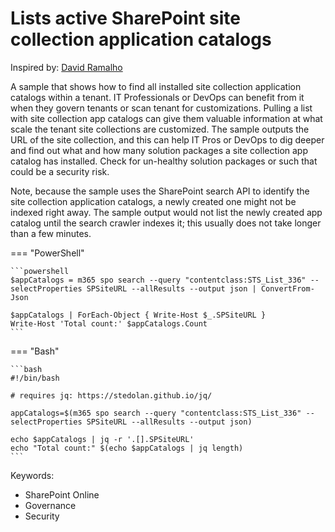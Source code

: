 # Lists active SharePoint site collection application catalogs

Inspired by: [David Ramalho](http://sharepoint-tricks.com/check-all-sharepoint-sites-collection-with-app-catalog-active/)

A sample that shows how to find all installed site collection application catalogs within a tenant. IT Professionals or DevOps can benefit from it when they govern tenants or scan tenant for customizations. Pulling a list with site collection app catalogs can give them valuable information at what scale the tenant site collections are customized. The sample outputs the URL of the site collection, and this can help IT Pros or DevOps to dig deeper and find out what and how many solution packages a site collection app catalog has installed. Check for un-healthy solution packages or such that could be a security risk.

Note, because the sample uses the SharePoint search API to identify the site collection application catalogs, a newly created one might not be indexed right away. The sample output would not list the newly created app catalog until the search crawler indexes it; this usually does not take longer than a few minutes.

=== "PowerShell"

    ```powershell
    $appCatalogs = m365 spo search --query "contentclass:STS_List_336" --selectProperties SPSiteURL --allResults --output json | ConvertFrom-Json

    $appCatalogs | ForEach-Object { Write-Host $_.SPSiteURL }
    Write-Host 'Total count:' $appCatalogs.Count
    ```

=== "Bash"

    ```bash
    #!/bin/bash

    # requires jq: https://stedolan.github.io/jq/

    appCatalogs=$(m365 spo search --query "contentclass:STS_List_336" --selectProperties SPSiteURL --allResults --output json)

    echo $appCatalogs | jq -r '.[].SPSiteURL'
    echo "Total count:" $(echo $appCatalogs | jq length)
    ```

Keywords:

- SharePoint Online
- Governance
- Security